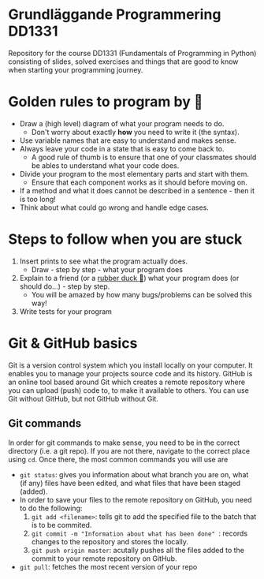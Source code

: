 # Grundläggande Programmering DD1331
Repository for the course DD1331 (Fundamentals of Programming in Python) consisting of slides, solved exercises and things that are good to know when starting your programming journey.

# Golden rules to program by :unicorn:
* Draw a (high level) diagram of what your program needs to do.
    - Don't worry about exactly **how** you need to write it (the syntax).
* Use variable names that are easy to understand and makes sense.
* Always leave your code in a state that is easy to come back to.
    - A good rule of thumb is to ensure that one of your classmates should be ables to understand what your code does.
* Divide your program to the most elementary parts and start with them.
    - Ensure that each component works as it should before moving on.
* If a method and what it does cannot be described in a sentence - then it is too long!
* Think about what could go wrong and handle edge cases.

# Steps to follow when you are stuck
1. Insert prints to see what the program actually does.
    - Draw - step by step - what your program does
2. Explain to a friend (or a [rubber duck :duck:](https://en.wikipedia.org/wiki/Rubber_duck_debugging)) what your program does (or should do...) - step by step.
    - You will be amazed by how many bugs/problems can be solved this way!
3. Write tests for your program

# Git & GitHub basics
Git is a version control system which you install locally on your computer. It enables you to manage your projects source code and its history. GitHub is an online tool based around Git which creates a remote repository where you can upload (push) code to, to make it available to others. You can use Git without GitHub, but not GitHub without Git.

## Git commands
In order for git commands to make sense, you need to be in the correct directory (i.e. a git repo). If you are not there, navigate to the correct place using `cd`. Once there, the most common commands you will use are
- `git status`: gives you information about what branch you are on, what (if any) files have been edited, and what files that have been staged (added).
- In order to save your files to the remote repository on GitHub, you need to do the following:
    1. `git add <filename>`: tells git to add the specified file to the batch that is to be commited.
    2. `git commit -m "Information about what has been done" `: records changes to the repository and stores the locally.
    3. `git push origin master`: acutally pushes all the files added to the commit to your remote repository on GitHub.
- `git pull`: fetches the most recent version of your repo
